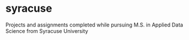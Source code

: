# syracuse
Projects and assignments completed while pursuing M.S. in Applied Data Science from Syracuse University
